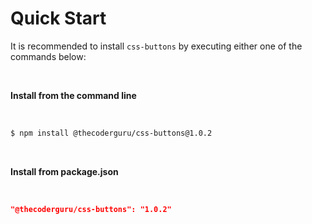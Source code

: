 # Quick Start

It is recommended to install `css-buttons` by executing either one of the commands below:

<br>

**Install from the command line**

<br>

```bash
$ npm install @thecoderguru/css-buttons@1.0.2
```

<br>

**Install from package.json**

<br>

```json
"@thecoderguru/css-buttons": "1.0.2"
```